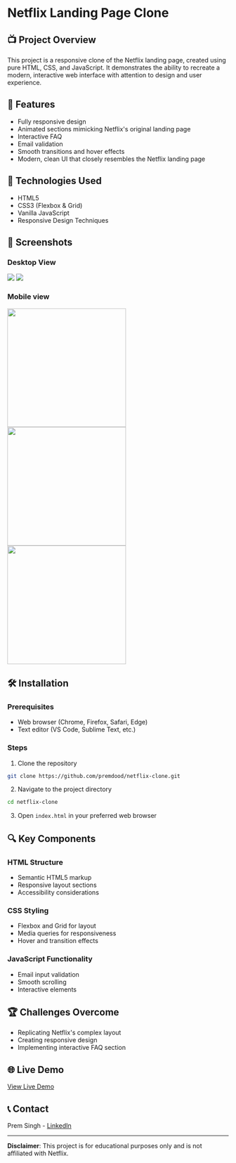# Netflix Landing Page Clone

## 📺 Project Overview

This project is a responsive clone of the Netflix landing page, created using pure HTML, CSS, and JavaScript. It demonstrates the ability to recreate a modern, interactive web interface with attention to design and user experience.

## 🌟 Features

- Fully responsive design
- Animated sections mimicking Netflix's original landing page
- Interactive FAQ
- Email validation
- Smooth transitions and hover effects
- Modern, clean UI that closely resembles the Netflix landing page

## 🚀 Technologies Used

- HTML5
- CSS3 (Flexbox & Grid)
- Vanilla JavaScript
- Responsive Design Techniques

## 📸 Screenshots

### Desktop View
<img src="screenshots/desktop-view-1.png" />
<img src="screenshots/desktop-view-2.png" />

### Mobile view
<div>
  <img src="screenshots/mobile-view-1.jpg" width="270" />
  <img src="screenshots/mobile-view-2.jpg" width="270" />
  <img src="screenshots/mobile-view-3.jpg" width="270" />
</div>

## 🛠 Installation

### Prerequisites
- Web browser (Chrome, Firefox, Safari, Edge)
- Text editor (VS Code, Sublime Text, etc.)

### Steps
1. Clone the repository
```bash
git clone https://github.com/premdood/netflix-clone.git
```

2. Navigate to the project directory
```bash
cd netflix-clone
```

3. Open `index.html` in your preferred web browser

## 🔍 Key Components

### HTML Structure
- Semantic HTML5 markup
- Responsive layout sections
- Accessibility considerations

### CSS Styling
- Flexbox and Grid for layout
- Media queries for responsiveness
- Hover and transition effects

### JavaScript Functionality
- Email input validation
- Smooth scrolling
- Interactive elements

## 🏆 Challenges Overcome

- Replicating Netflix's complex layout
- Creating responsive design
- Implementing interactive FAQ section

## 🌐 Live Demo

[View Live Demo](https://premdood.github.io/netflix-clone)

## 📞 Contact

Prem Singh - [LinkedIn](https://www.linkedin.com/in/premdood)

---

**Disclaimer**: This project is for educational purposes only and is not affiliated with Netflix.
